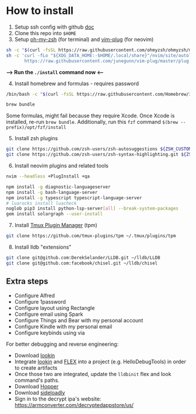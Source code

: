 # How to install

1. Setup ssh config with github [doc](https://docs.gitlab.com/ee/user/ssh.html)
2. Clone this repo into `$HOME`
3. Setup [oh-my-zsh](https://ohmyz.sh/#install) (for terminal) and [vim-plug](https://github.com/junegunn/vim-plug) (for neovim)

```bash
sh -c "$(curl -fsSL https://raw.githubusercontent.com/ohmyzsh/ohmyzsh/master/tools/install.sh)"
sh -c 'curl -fLo "${XDG_DATA_HOME:-$HOME/.local/share}"/nvim/site/autoload/plug.vim --create-dirs \
       https://raw.githubusercontent.com/junegunn/vim-plug/master/plug.vim'
```

**--> Run the `./install` command now <--**

4. Install homebrew and formulas - requires password
```bash
/bin/bash -c "$(curl -fsSL https://raw.githubusercontent.com/Homebrew/install/HEAD/install.sh)"

brew bundle
```

Some formulas, might fail because they require Xcode. Once Xcode is installed, re-run `brew bundle`.
Additionally, run this `fzf` command `$(brew --prefix)/opt/fzf/install`

5. Install zsh plugins
```bash
git clone https://github.com/zsh-users/zsh-autosuggestions ${ZSH_CUSTOM:-~/.oh-my-zsh/custom}/plugins/zsh-autosuggestions
git clone https://github.com/zsh-users/zsh-syntax-highlighting.git ${ZSH_CUSTOM:-~/.oh-my-zsh/custom}/plugins/zsh-syntax-highlighting
```

6. Install neovim plugins and related tools
```bash
nvim --headless +PlugInstall +qa

npm install -g diagnostic-languageserver 
npm install -g bash-language-server 
npm install -g typescript typescript-language-server
# luarocks install luacheck
noglob pip3 install python-lsp-server[all] --break-system-packages
gem install solargraph --user-install
```

7. Install [Tmux Plugin Manager](https://github.com/tmux-plugins/tpm) (tpm)
```bash
git clone https://github.com/tmux-plugins/tpm ~/.tmux/plugins/tpm
```

8. Install lldb "extensions"
```bash
git clone git@github.com:DerekSelander/LLDB.git ~/lldb/LLDB
git clone git@github.com:facebook/chisel.git ~/lldb/chisel
```

## Extra steps
* Configure Alfred
* Configure 1password
* Configure layout using Rectangle
* Configure email using Spark
* Configure Things and Bear with my personal account
* Configure Kindle with my personal email
* Configure keybinds using via

For better debugging and reverse engineering:
* Download [lookin](https://lookin.work)
* Integrate [lookin](https://github.com/QMUI/LookinServer) and [FLEX](https://github.com/FLEXTool/FLEX) into a project (e.g. HelloDebugTools) in order to create artifacts
* Once those two are integrated, update the `lldbinit` flex and look command's paths.
* Download [Hopper](https://www.hopperapp.com)
* Download [sideloadly](https://sideloadly.io/)
* Sign in to the decrypt ipa's website: https://armconverter.com/decryptedappstore/us/
